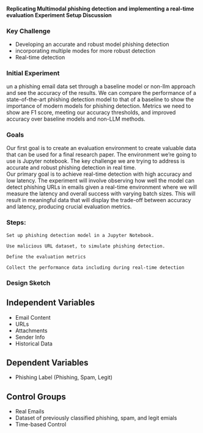 #### Replicating Multimodal phishing detection and implementing a real-time evaluation Experiment Setup Discussion

### Key Challenge 
- Developing an accurate and robust model phishing detection
- incorporating multiple modes for more robust detection
- Real-time detection

### Initial Experiment
un a phishing email data set through a baseline model or non-llm approach and see the accuracy of the results. We can compare the performance of a state-of-the-art phishing detection model to that of a baseline to show the importance of modern models for phishing detection. 
Metrics we need to show are F1 score, meeting our accuracy thresholds, and improved accuracy over baseline models and non-LLM methods.  

### Goals
Our first goal is to create an evaluation environment to create valuable data that can be used for a final research paper. The environment we’re going to use is Jupyter notebook. 
The key challenge we are trying to address is accurate and robust phishing detection in real time.  
Our primary goal is to achieve real-time detection with high accuracy and low latency. The experiment will involve observing how well the model can detect phishing URLs in emails given a real-time environment where we will measure the latency and overall success with varying batch sizes. This will result in meaningful data that will display the trade-off between accuracy and latency, producing crucial evaluation metrics.


### Steps: 

    Set up phishing detection model in a Jupyter Notebook. 

    Use malicious URL dataset, to simulate phishing detection. 

    Define the evaluation metrics  

    Collect the performance data including during real-time detection 

### Design Sketch
## Independent Variables
- Email Content
- URLs
- Attachments
- Sender Info
- Historical Data

## Dependent Variables
- Phishing Label (Phishing, Spam, Legit)

## Control Groups
- Real Emails
- Dataset of previously classified phishing, spam, and legit emials
- Time-based Control
 
